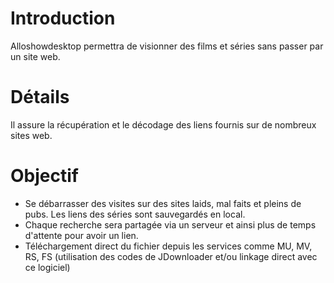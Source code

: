 # Introduction #

Alloshowdesktop permettra de visionner des films et séries sans passer par un site web.


# Détails #

Il assure la récupération et le décodage des liens fournis sur de nombreux sites web.


# Objectif #

  * Se débarrasser des visites sur des sites laids, mal faits et pleins de pubs. Les liens des séries sont sauvegardés en local.
  * Chaque recherche sera partagée via un serveur et ainsi plus de temps d'attente pour avoir un lien.
  * Téléchargement direct du fichier depuis les services comme MU, MV, RS, FS (utilisation des codes de JDownloader et/ou linkage direct avec ce logiciel)